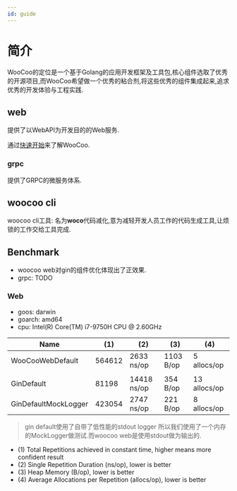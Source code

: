 ```yaml
---
id: guide
---
```


# 简介

WooCoo的定位是一个基于Golang的应用开发框架及工具包,核心组件选取了优秀的开源项目,而WooCoo希望做一个优秀的粘合剂,将这些优秀的组件集成起来,追求优秀的开发体验与工程实践.

## web

提供了以WebAPI为开发目的的Web服务.

通过[快速开始](quickstart)来了解WooCoo.

### grpc

提供了GRPC的微服务体系.

## woocoo cli

woocoo cli工具: 名为<B>woco</B>代码减化,意为减轻开发人员工作的代码生成工具,让烦锁的工作交给工具完成.

## Benchmark

- woocoo web对gin的组件优化体现出了正效果.
- grpc: TODO

### Web

- goos: darwin
- goarch: amd64
- cpu: Intel(R) Core(TM) i7-9750H CPU @ 2.60GHz

| Name                 | (1)    | (2)         | (3)        | (4)          |
|----------------------|--------|-------------|------------|--------------|
| WooCooWebDefault     | 564612 | 2633 ns/op  | 1103 B/op	 | 5 allocs/op  |
|                      |        |             |            |              |
| GinDefault           | 81198  | 14418 ns/op | 354 B/op   | 13 allocs/op |
| GinDefaultMockLogger | 423054 | 2747 ns/op  | 221 B/op   | 8 allocs/op  |

> gin default使用了自带了低性能的stdout logger 所以我们使用了一个内存的MockLogger做测试.而woocoo web是使用stdout做为输出的.

- (1) Total Repetitions achieved in constant time, higher means more confident result
- (2) Single Repetition Duration (ns/op), lower is better
- (3) Heap Memory (B/op), lower is better
- (4) Average Allocations per Repetition (allocs/op), lower is better
